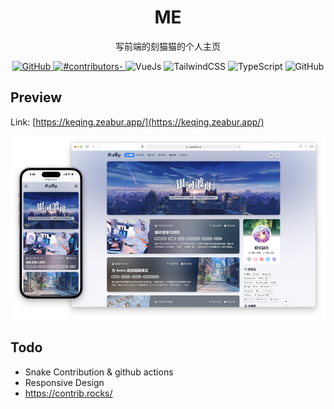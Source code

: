 <h1 align="center">ME</h1>
<p align="center">写前端的刻猫猫的个人主页</b></p>
<p align="center">
  <a href="https://github.com/keqing77/fe-interview/LICENSE">
    <img alt="GitHub" src="https://img.shields.io/github/license/misitebao/yakia"/>
  </a>
  <a href="https://github.com/keqing77/fe-interview/LICENSE">
    <img alt="#contributors-" src="https://img.shields.io/badge/all_contributors-1-orange.svg?style=flat-square"/>
  </a>
  <img height="20" src="https://img.shields.io/badge/react-%2335495e.svg?style=for-the-badge&logo=react&logoColor=%234FC08D" alt="VueJs" />
  <img height="20" src="https://img.shields.io/badge/tailwindcss-%2338B2AC.svg?style=for-the-badge&logo=tailwind-css&logoColor=white" alt="TailwindCSS" />
  <img height="20" src="https://img.shields.io/badge/typescript-%23007ACC.svg?style=for-the-badge&logo=typescript&logoColor=white" alt="TypeScript" />
  <img height="20" src="https://img.shields.io/badge/github-%23121011.svg?style=for-the-badge&logo=github&logoColor=white" alt="GitHub" />
  <br/>
</p>

## Preview

Link: [https://keqing.zeabur.app/](https://keqing.zeabur.app/)

  <img  src="src/assets/preview.png" alt="preview" />


## Todo

- Snake Contribution & github actions
- Responsive Design
- https://contrib.rocks/
